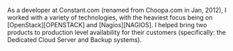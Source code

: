 As a developer at Constant.com (renamed from Choopa.com in Jan, 2012), I worked with a variety of technologies, with the heaviest focus being on [OpenStack][OPENSTACK] and [Nagios][NAGIOS]. I helped bring two products to production level availability for their customers (specifically: the Dedicated Cloud Server and Backup systems).
